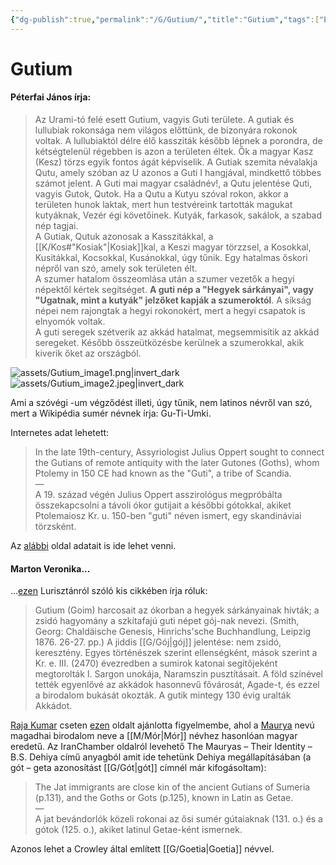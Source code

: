 ```yaml
---
{"dg-publish":true,"permalink":"/G/Gutium/","title":"Gutium","tags":["Englishtexttranslated"],"created":"2025-05-01T15:55","updated":"2025-05-01T15:56"}
---
```



# Gutium

#### Péterfai János írja:

> Az Urami-tó felé esett Gutium, vagyis Guti területe. A gutiak és lullubiak rokonsága nem világos előttünk, de bizonyára rokonok voltak. A lullubiaktól délre élő kassziták később lépnek a porondra, de kétségtelenül régebben is azon a területen éltek. Ők a magyar Kasz (Kesz) törzs egyik fontos ágát képviselik. A Gutiak szemita névalakja Qutu, amely szóban az U azonos a Guti I hangjával, mindkettő többes számot jelent. A Guti mai magyar családnév!, a Qutu jelentése Quti, vagyis Gutok, Qutok. Ha a Qutu a Kutyu szóval rokon, akkor a területen hunok laktak, mert hun testvéreink tartották magukat kutyáknak, Vezér égi követőinek. Kutyák, farkasok, sakálok, a szabad nép tagjai.  
> A Gutiak, Qutuk azonosak a Kasszitákkal, a [[K/Kos#"Kosiak"\|Kosiak]]kal, a Keszi magyar törzzsel, a Kosokkal, Kusitákkal, Kocsokkal, Kusánokkal, úgy tűnik. Egy hatalmas őskori népről van szó, amely sok területen élt.  
> A szumer hatalom összeomlása után a szumer vezetők a hegyi népektől kértek segítséget. **A guti nép a "Hegyek sárkányai", vagy "Ugatnak, mint a kutyák" jelzőket kapják a szumeroktól**. A síkság népei nem rajongtak a hegyi rokonokért, mert a hegyi csapatok is elnyomók voltak.  
> A guti seregek szétverik az akkád hatalmat, megsemmisítik az akkád seregeket. Később összeütközésbe kerülnek a szumerokkal, akik kiverik őket az országból. 

![assets/Gutium_image1.png|invert_dark](/img/user/G/assets/Gutium_image1.png)  
![assets/Gutium_image2.jpeg|invert_dark](/img/user/G/assets/Gutium_image2.jpeg)  

Ami a szóvégi -um végződést illeti, úgy tűnik, nem latinos névről van szó, mert a Wikipédia sumér névnek írja: Gu-Ti-Umki.  

Internetes adat lehetett:  
> In the late 19th-century, Assyriologist Julius Oppert sought to connect the Gutians of remote antiquity with the later Gutones (Goths), whom Ptolemy in 150 CE had known as the "Guti", a tribe of Scandia.  
> —  
> A 19. század végén Julius Oppert asszirológus megpróbálta összekapcsolni a távoli ókor gutijait a későbbi gótokkal, akiket Ptolemaiosz Kr. u. 150-ben "guti" néven ismert, egy skandináviai törzsként.  

Az [alábbi](https://en.m.wikipedia.org/wiki/Gutian_people) oldal adatait is ide lehet venni.  

#### Marton Veronika...

...[ezen](http://www.magtudin.org/Lurisztan.htm) Lurisztánról szóló kis cikkében írja róluk:  
> Gutium (Goim) harcosait az ókorban a hegyek sárkányainak hívták; a zsidó hagyomány a szkítafajú guti népet gój-nak nevezi. (Smith, Georg: Chaldäische Genesis, Hinrichs'sche Buchhandlung, Leipzig 1876. 26-27. pp.) A jiddis [[G/Gój\|gój]] jelentése: nem zsidó, keresztény. Egyes történészek szerint ellenségként, mások szerint a Kr. e. III. (2470) évezredben a sumirok katonai segítőjeként megtorolták I. Sargon unokája, Naramszin pusztításait. A föld színével tették egyenlővé az akkádok hasonnevű fővárosát, Agade-t, és ezzel a birodalom bukását okozták. A gutik mintegy 130 évig uralták Akkádot.  

[Raja Kumar](https://www.quora.com/profile/Raja-Kumar-2660) cseten [ezen](http://www.iranchamber.com/history/articles/iranic_identity_of_mauryas1.php) oldalt ajánlotta figyelmembe, ahol a [Maurya](https://en.wikipedia.org/wiki/Maurya_Empire) nevú magadhai birodalom neve a [[M/Mór\|Mór]] névhez hasonlóan magyar eredetű. Az IranChamber oldalról levehető The Mauryas – Their Identity – B.S. Dehiya című anyagból amit ide tehetünk Dehiya megállapításában (a gót – geta azonosítást [[G/Gót\|gót]] címnél már kifogásoltam):  
> The Jat immigrants are close kin of the ancient Gutians of Sumeria (p.131), and the Goths or Gots (p.125), known in Latin as Getae.  
> —  
> A jat bevándorlók közeli rokonai az ősi sumér gútaiaknak (131. o.) és a gótok (125. o.), akiket latinul Getae-ként ismernek.  

Azonos lehet a Crowley által említett [[G/Goetia\|Goetia]] névvel.  